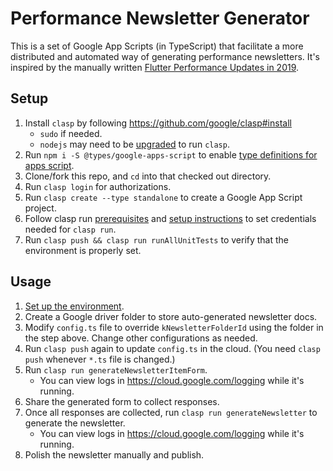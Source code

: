 # Performance Newsletter Generator

This is a set of Google App Scripts (in TypeScript) that facilitate a more
distributed and automated way of generating performance newsletters. It's
inspired by the manually written [Flutter Performance Updates in 2019][1].

## Setup

1. Install `clasp` by following https://github.com/google/clasp#install
   - `sudo` if needed.
   - `nodejs` may need to be [upgraded][3] to run `clasp`.
2. Run `npm i -S @types/google-apps-script` to enable [type definitions for apps
   script][4].
2. Clone/fork this repo, and `cd` into that checked out directory.
3. Run `clasp login` for authorizations.
4. Run `clasp create --type standalone` to create a Google App Script project.
5. Follow clasp run [prerequisites][6] and [setup instructions][5] to
   set credentials needed for `clasp run`.
6. Run `clasp push && clasp run runAllUnitTests` to verify that the environment
   is properly set.

## Usage

1. [Set up the environment](#setup).
2. Create a Google driver folder to store auto-generated newsletter docs.
3. Modify `config.ts` file to override `kNewsletterFolderId` using the folder in
   the step above. Change other configurations as needed.
4. Run `clasp push` again to update `config.ts` in the cloud.
   (You need `clasp push` whenever `*.ts` file is changed.)
5. Run `clasp run generateNewsletterItemForm`.
   - You can view logs in https://cloud.google.com/logging while it's running.
6. Share the generated form to collect responses.
7. Once all responses are collected, run `clasp run generateNewsletter` to
   generate the newsletter.
   - You can view logs in https://cloud.google.com/logging while it's running.
8. Polish the newsletter manually and publish.


[1]: https://medium.com/flutter/flutter-performance-updates-in-2019-4c170934f914
[2]: https://github.com/google/clasp#install
[3]: https://askubuntu.com/questions/426750/how-can-i-update-my-nodejs-to-the-latest-version
[4]: https://developers.google.com/apps-script/guides/typescript
[5]: https://github.com/google/clasp/blob/master/docs/run.md#setup-instructions
[6]: https://github.com/google/clasp/blob/master/docs/run.md#prerequisites